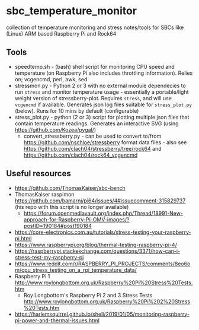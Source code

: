 # sbc_temperature_monitor

collection of temperature monitoring and stress notes/tools for SBCs like (Linux) ARM based Raspberry Pi and Rock64

## Tools

  * speedtemp.sh - (bash) shell script for monitoring CPU speed and temperature (on Raspberry Pi also includes throttling information). Relies on; vcgencmd, perl, awk, sed
  * stressmon.py - Python 2 or 3 with no external module dependecies to run `stress` and monitor temperature usage - essentially a portable/light weight version of stressberry-plot. Requires `stress`, and will use `vcgencmd` if available. Generates json log files suitable for `stress_plot.py` (below). Runs for 10 mins by default (configurable)
  * stress_plot.py - python (2 or 3) script for plotting multiple json files that contain temperature readings. Generates an interactive SVG (using https://github.com/Kozea/pygal/)
      * convert_stressberry.py - can be used to convert to/from https://github.com/nschloe/stressberry format data files - also see https://github.com/clach04/stressberry/tree/rock64 and https://github.com/clach04/rock64_vcgencmd

## Useful resources

  * https://github.com/ThomasKaiser/sbc-bench
  * ThomasKaiser raspimon https://github.com/bamarni/pi64/issues/4#issuecomment-315829737 (his repo with this script is no longer available)
      * https://forum.openmediavault.org/index.php/Thread/18991-New-approach-for-Raspberry-Pi-OMV-images/?postID=190184#post190184
  * https://core-electronics.com.au/tutorials/stress-testing-your-raspberry-pi.html
  * https://www.raspberrypi.org/blog/thermal-testing-raspberry-pi-4/
  * https://raspberrypi.stackexchange.com/questions/3371/how-can-i-stress-test-my-raspberry-pi
  * https://www.reddit.com/r/RASPBERRY_PI_PROJECTS/comments/8eo6om/cpu_stress_testing_on_a_rpi_temperature_data/
  * Raspberry Pi 1 http://www.roylongbottom.org.uk/Raspberry%20Pi%20Stress%20Tests.htm
      * Roy Longbottom's Raspberry Pi 2 and 3 Stress Tests http://www.roylongbottom.org.uk/Raspberry%20Pi%202%20Stress%20Tests.htm
  * https://harlemsquirrel.github.io/shell/2019/01/05/monitoring-raspberry-pi-power-and-thermal-issues.html
